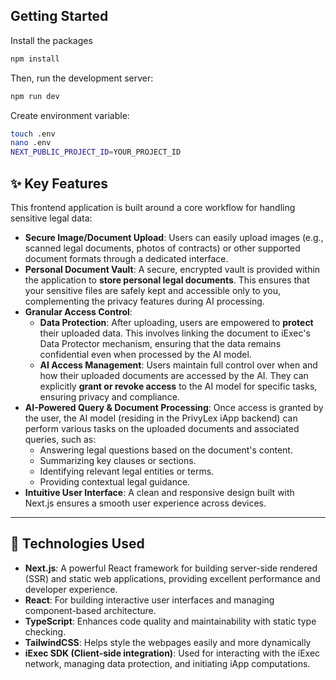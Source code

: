 ## Getting Started

Install the packages

```bash
npm install
```

Then, run the development server:

```bash
npm run dev
```

Create environment variable:
```bash
touch .env
nano .env
NEXT_PUBLIC_PROJECT_ID=YOUR_PROJECT_ID
```

## ✨ Key Features

This frontend application is built around a core workflow for handling sensitive legal data:

* **Secure Image/Document Upload**: Users can easily upload images (e.g., scanned legal documents, photos of contracts) or other supported document formats through a dedicated interface.
* **Personal Document Vault**: A secure, encrypted vault is provided within the application to **store personal legal documents**. This ensures that your sensitive files are safely kept and accessible only to you, complementing the privacy features during AI processing.
* **Granular Access Control**:
    * **Data Protection**: After uploading, users are empowered to **protect** their uploaded data. This involves linking the document to iExec's Data Protector mechanism, ensuring that the data remains confidential even when processed by the AI model.
    * **AI Access Management**: Users maintain full control over when and how their uploaded documents are accessed by the AI. They can explicitly **grant or revoke access** to the AI model for specific tasks, ensuring privacy and compliance.
* **AI-Powered Query & Document Processing**: Once access is granted by the user, the AI model (residing in the PrivyLex iApp backend) can perform various tasks on the uploaded documents and associated queries, such as:
    * Answering legal questions based on the document's content.
    * Summarizing key clauses or sections.
    * Identifying relevant legal entities or terms.
    * Providing contextual legal guidance.
* **Intuitive User Interface**: A clean and responsive design built with Next.js ensures a smooth user experience across devices.

---

## 🚀 Technologies Used

* **Next.js**: A powerful React framework for building server-side rendered (SSR) and static web applications, providing excellent performance and developer experience.
* **React**: For building interactive user interfaces and managing component-based architecture.
* **TypeScript**: Enhances code quality and maintainability with static type checking.
* **TailwindCSS**: Helps style the webpages easily and more dynamically
* **iExec SDK (Client-side integration)**: Used for interacting with the iExec network, managing data protection, and initiating iApp computations.
